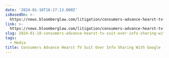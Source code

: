 ```yaml
---
date: '2024-01-18T16:17:13.000Z'
isBasedOn: >-
  https://news.bloomberglaw.com/litigation/consumers-advance-hearst-tv-suit-over-info-sharing-with-google
link: >-
  https://news.bloomberglaw.com/litigation/consumers-advance-hearst-tv-suit-over-info-sharing-with-google
slug: 2024-01-18-consumers-advance-hearst-tv-suit-over-info-sharing-with-google
tags:
  - Media
title: Consumers Advance Hearst TV Suit Over Info Sharing With Google
---
```


